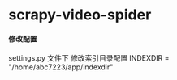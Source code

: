 # scrapy-video-spider


#### 修改配置

settings.py 文件下 修改索引目录配置 INDEXDIR = "/home/abc7223/app/indexdir"
